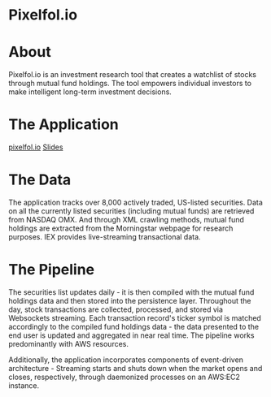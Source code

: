 # Pixelfol.io

# About
Pixelfol.io is an investment research tool that creates a watchlist of stocks through mutual fund holdings. The tool empowers individual investors to make intelligent long-term investment decisions.  


# The Application
[pixelfol.io](https://docs.google.com/presentation/d/1CrwbVI4eQodna5-cx-RkSXVMfS_C2x5do9JFCapg8ho/edit#slide=id.g35f391192_00)
[Slides](https://docs.google.com/presentation/d/1CrwbVI4eQodna5-cx-RkSXVMfS_C2x5do9JFCapg8ho/edit#slide=id.g35f391192_00)


# The Data
The application tracks over 8,000 actively traded, US-listed securities. Data on all the currently listed securities (including mutual funds) are retrieved from NASDAQ OMX. And through XML crawling methods, mutual fund holdings are extracted from the Morningstar webpage for research purposes. IEX provides live-streaming transactional data.


# The Pipeline
The securities list updates daily - it is then compiled with the mutual fund holdings data and then stored into the persistence layer. Throughout the day, stock transactions are collected, processed, and stored via Websockets streaming. Each transaction record's ticker symbol is matched accordingly to the compiled fund holdings data - the data presented to the end user is updated and aggregated in near real time. The pipeline works predominantly with AWS resources.

Additionally, the application incorporates components of event-driven architecture - Streaming starts and shuts down when the market opens and closes, respectively, through daemonized processes on an AWS:EC2 instance. 



